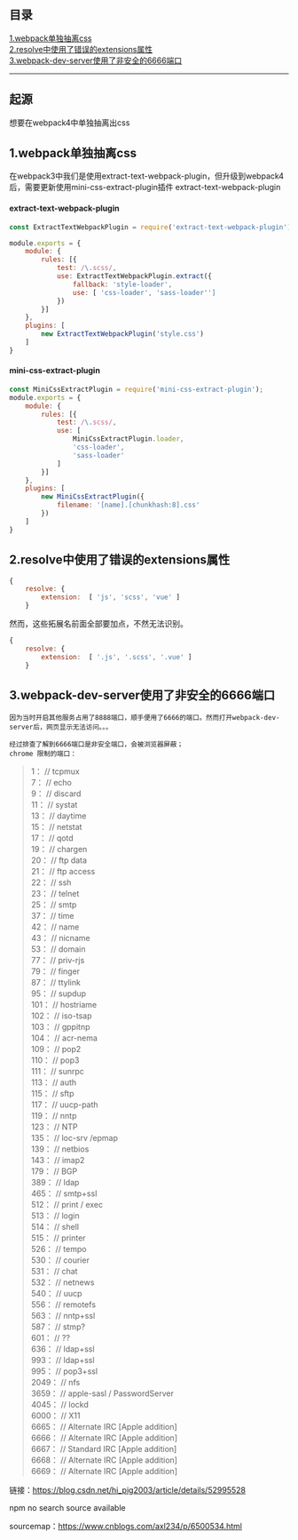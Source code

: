 ## 目录
[1.webpack单独抽离css](#1.webpack单独抽离css)  
[2.resolve中使用了错误的extensions属性](#2.resolve中使用了错误的extensions属性)  
[3.webpack-dev-server使用了非安全的6666端口](#3.webpack-dev-server使用了非安全的6666端口)   

---
## 起源  
想要在webpack4中单独抽离出css

## 1.webpack单独抽离css
在webpack3中我们是使用extract-text-webpack-plugin，但升级到webpack4后，需要更新使用mini-css-extract-plugin插件
extract-text-webpack-plugin
#### extract-text-webpack-plugin
```js
const ExtractTextWebpackPlugin = require('extract-text-webpack-plugin');

module.exports = {
    module: {
        rules: [{
            test: /\.scss/,
            use: ExtractTextWebpackPlugin.extract({
                fallback: 'style-loader',
                use: [ 'css-loader', 'sass-loader'']
            })
        }]
    },
    plugins: [
        new ExtractTextWebpackPlugin('style.css')
    ]
}

```
#### mini-css-extract-plugin
```js
const MiniCssExtractPlugin = require('mini-css-extract-plugin');
module.exports = {
    module: {
        rules: [{
            test: /\.scss/,
            use: [
                MiniCssExtractPlugin.loader,
                'css-loader',
                'sass-loader'
            ]
        }]
    },
    plugins: [
        new MiniCssExtractPlugin({
            filename: '[name].[chunkhash:8].css'
        })
    ]
}
```

## 2.resolve中使用了错误的extensions属性
```js
{
    resolve: {
        extension:  [ 'js', 'scss', 'vue' ]
    }

```
然而，这些拓展名前面全部要加点，不然无法识别。
```js
{
    resolve: {
        extension:  [ '.js', '.scss', '.vue' ]
    }

```


## 3.webpack-dev-server使用了非安全的6666端口
    因为当时开启其他服务占用了8888端口，顺手便用了6666的端口。然而打开webpack-dev-server后，网页显示无法访问。。。

    经过排查了解到6666端口是非安全端口，会被浏览器屏蔽；  
    chrome 限制的端口：  

>1：    // tcpmux  
>7：    // echo  
>9：    // discard  
>11：   // systat  
>13：   // daytime  
>15：   // netstat  
>17：   // qotd  
>19：   // chargen  
>20：   // ftp data  
>21：   // ftp access  
>22：   // ssh  
>23：   // telnet  
>25：   // smtp  
>37：   // time  
>42：   // name  
>43：   // nicname  
>53：   // domain  
>77：   // priv-rjs  
>79：   // finger  
>87：   // ttylink  
>95：   // supdup  
>101：  // hostriame  
>102：  // iso-tsap  
>103：  // gppitnp  
>104：  // acr-nema  
>109：  // pop2  
>110：  // pop3  
>111：  // sunrpc  
>113：  // auth  
>115：  // sftp  
>117：  // uucp-path  
>119：  // nntp  
>123：  // NTP  
>135：  // loc-srv /epmap  
>139：  // netbios  
>143：  // imap2  
>179：  // BGP  
>389：  // ldap  
>465：  // smtp+ssl  
>512：  // print / exec  
>513：  // login  
>514：  // shell  
>515：  // printer  
>526：  // tempo  
>530：  // courier  
>531：  // chat  
>532：  // netnews  
>540：  // uucp  
>556：  // remotefs  
>563：  // nntp+ssl  
>587：  // stmp?  
>601：  // ??  
>636：  // ldap+ssl  
>993：  // ldap+ssl  
>995：  // pop3+ssl  
>2049： // nfs  
>3659： // apple-sasl / PasswordServer  
>4045： // lockd  
>6000： // X11  
>6665： // Alternate IRC [Apple addition]  
>6666： // Alternate IRC [Apple addition]  
>6667： // Standard IRC [Apple addition]  
>6668： // Alternate IRC [Apple addition]  
>6669： // Alternate IRC [Apple addition]  

链接：https://blog.csdn.net/hi_pig2003/article/details/52995528

npm no search source available

sourcemap：https://www.cnblogs.com/axl234/p/6500534.html